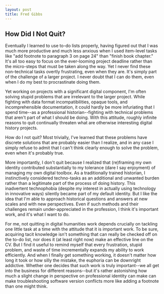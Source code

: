 ```yaml
---
layout: post
title: Fred Gibbs
---
```


## How Did I Not Quit?

Eventually I learned to use to-do lists properly, having figured out that I was much more productive and much less anxious when I used item-level tasks like "add footnote to paragraph 3 on page 24" than "finish book chapter." It's all too easy to focus on the ever-looming project deadline rather than the micro-steps that must be taken along the way. Yet I never find these non-technical tasks overtly frustrating, even when they are. It's simply part of the challenge of a larger project. I never doubt that I can do them, even when I do my best to procrastinate doing them. 

Yet working on projects with a significant digital component, I'm often solving stupid problems that are irrelevant to the larger project. While fighting with data format incompatibilities, opaque tools, and incomprehensible documentation, it could hardly be more infuriating that I spend time--as a professional historian--fighting with technical problems that aren't part of what I should be doing. With this attitude, roughly infinite reasons to quit continually threaten what are otherwise interesting digital history projects. 

How do I not quit? Most trivially, I've learned that these problems have discrete solutions that are probably easier than I realize, and in any case I simply refuse to admit that I can't think clearly enough to solve the problem, even when it's probably true.

More importantly, I don't quit because I realized that (re)framing my own identity contributed substantially to my tolerance (dare I say enjoyment) of managing my own digital toolbox. As a traditionally trained historian, I instinctively considered techno-tasks as an additional and unwanted burden rather than a legitimate part of the process of doing history. This inadvertent technophobia (despite my interest in actually using technology in innovative ways) silently became part of my default identity. But I like the idea that I'm able to approach historical questions and answers at new scales and with new perspectives. Even if such methods and their challenges remain under-appreciated in the profession, I think it's important work, and it's what I want to do.

For me, not quitting in digital humanities work depends crucially on tackling one little task at a time with the attitude that it is important work. To be sure, acquiring tacit knowledge isn't something that can really be checked off on the to-do list, nor does it (at least right now) make an effective line on the CV. But I find it useful to remind myself that every frustration, stupid problem, and waste of time incrementally expands my ability to work efficiently. And when I finally get something working, it doesn't matter how long it took or how silly the mistake, the euphoria can be downright addictive. Whether one decides that such work is truly important--we all get into the business for different reasons--but it's rather astonishing how much a slight change in perspective on professional identity can make can make troubleshooting software version conflicts more like adding a footnote than one might think.
